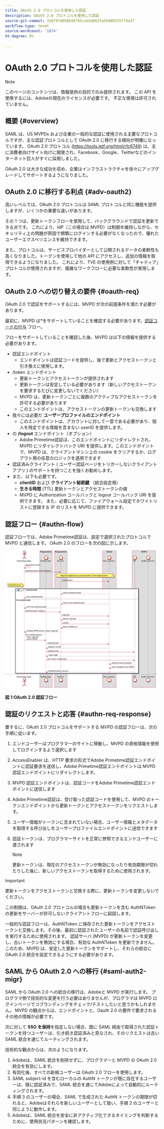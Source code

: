 ```yaml
---
title: OAuth 2.0 プロトコルを使用した認証
description: OAuth 2.0 プロトコルを使用した認証
source-git-commit: 326f97d058646795cab5d062fa5b980235f7da37
workflow-type: tm+mt
source-wordcount: '1074'
ht-degree: 0%

---
```



# OAuth 2.0 プロトコルを使用した認証

>[!NOTE]
>
>このページのコンテンツは、情報提供の目的でのみ提供されます。 この API を使用するには、Adobeの現在のライセンスが必要です。 不正な使用は許可されていません。

## 概要 {#overview}

SAML は、US MVPDs および企業の一般的な認証に使用される主要なプロトコルですが、主な認証プロトコルとして OAuth 2.0 に移行する傾向が明確になっています。 OAuth 2.0 プロトコル (https://tools.ietf.org/html/rfc6749) は、主に消費者向けサイト向けに開発され、Facebook、Google、Twitterなどのインターネット巨人がすぐに採用しました。

OAuth 2.0 は大きな成功を収め、企業はインフラストラクチャを徐々にアップグレードしてサポートするようになりました。



## OAuth 2.0 に移行する利点 {#adv-oauth2}

高いレベルでは、OAuth 2.0 プロトコルは SAML プロトコルと同じ機能を提供しますが、いくつかの重要な違いがあります。

その 1 つは、更新トークンフローを使用して、バックグラウンドで認証を更新できる点です。 これにより、IdP（この場合は MVPD）は制御を維持しながら、セキュリティ上の問題が原因で頻繁にログインする必要がなくなったので、優れたユーザーエクスペリエンスを維持できます。

また、プロトコルは、サービスプロバイダーとして公開されるデータの柔軟性も高くなりました。トークンを使用して他の API にアクセスし、追加の情報を取得できるようになりました。 これにより、TVE の使用例に対して「チャティア」プロトコルが使用されますが、複雑なワークフローに必要な柔軟性が実現します。





## OAuth 2.0 への切り替えの要件 {#oauth-req}

OAuth 2.0 で認証をサポートするには、MVPD が次の前提条件を満たす必要があります。

最初に、MVPD は*をサポートしていることを確認する必要があります。[認証コードの付与](https://oauthlib.readthedocs.io/en/latest/oauth2/grants/authcode.html) フロー。

フローをサポートしていることを確認した後、MVPD は以下の情報を提供する必要があります。

* 認証エンドポイント
   * エンドポイントは認証コードを提供し、後で更新とアクセストークンと引き換えに使用します。
* /token エンドポイント
   * 更新トークンとアクセストークンが提供されます
   * 更新トークンは安定している必要があります（新しいアクセストークンを要求するたびに変更しないでください）
   * MVPD は、更新トークンごとに複数のアクティブなアクセストークンを許可する必要があります
   * このエンドポイントは、アクセストークンの更新トークンも交換します
* 我々には必要だ **ユーザープロファイルのエンドポイント**
   * このエンドポイントは、アカウントに対して一意である必要があり、個人を特定できる情報を含まない userID を提供します。
* の **/logout** エンドポイント（オプション）
   * Adobe Primetime認証は、このエンドポイントにリダイレクトされ、MVPD にリダイレクトバック URI を提供します。このエンドポイントで、MVPD は、クライアントマシン上の cookie をクリアするか、ログアウト用の任意のロジックを適用できます
* 認証済みクライアント ( ユーザー認証ページをトリガーしないクライアントアプリ ) のサポートを持つことを強くお勧めします。
* また、以下も必要です。
   * **clientID** および **クライアント秘密鍵** （統合設定用）
   * **生きる時間** (TTL) 更新トークンとアクセストークンの値
   * MVPD に Authorization コールバックと logout コールバック URI を提供できます。 また、必要に応じて、ファイアウォール設定でホワイトリストに登録する IP のリストを MVPD に提供できます。


## 認証フロー {#authn-flow}

認証フローでは、Adobe Primetime認証は、設定で選択されたプロトコルで MVPD と通信します。 OAuth 2.0 のフローを次の図に示します。



![設定で選択したプロトコルで MVPD と通信するAdobe認証で、認証フローを示す図です。](assets/authn-flow.png)

**図 1:OAuth 2.0 認証フロー**



## 認証のリクエストと応答 {#authn-req-response}

要するに、OAuth 2.0 プロトコルをサポートする MVPD の認証フローは、次の手順に従います。

1. エンドユーザーはプログラマーのサイトに移動し、MVPD の資格情報を使用してログインするよう選択します
1. AccessEnabler は、HTTP 要求の形式でAdobe Primetime認証エンドポイントに認証要求を送信し、Adobe Primetime認証エンドポイントは MVPD 認証エンドポイントにリダイレクトします。
1. MVPD 認証エンドポイントは、認証コードをAdobe Primetime認証エンドポイントに送信します
1. Adobe Primetime認証は、受け取った認証コードを使用して、MVPD のトークンエンドポイントから更新トークンとアクセストークンをリクエストします。
1. ユーザー情報がトークンに含まれていない場合、ユーザー情報とメタデータを取得する呼び出しをユーザープロファイルエンドポイントに送信できます
1. 認証トークンは、プログラマーサイトを正常に参照できるエンドユーザーに渡されます

   >[!NOTE]
   >
   >更新トークンは、現在のアクセストークンが無効になったり有効期限が切れたりした後に、新しいアクセストークンを取得するために使用されます。


>[!IMPORTANT]
>
>更新トークンをアクセストークンと交換する際に、更新トークンを変更しないでください。

この制限は、OAuth 2.0 プロトコルの場合も更新トークンを含む AuthNToken の更新をサーバーが許可しないクライアントフローに起因します。

一般的な認証フローは、AuthNToken に保存された更新トークンをアクセストークンと交換します。その後、最初に認証されたユーザーの名前で認証呼び出しを実行するために使用されます。 認証サーバ (MVPD) が更新トークンを変更し、古いトークンを無効にする場合、有効な AuthNToken を更新できません。 このため、MVPD は、安定した更新トークンをサポートし、それらの統合に OAuth 2.0 統合を設定できるようにする必要があります。


## SAML から OAuth 2.0 への移行 {#saml-auth2-migr}

SAML から OAuth 2.0 への統合の移行は、Adobeと MVPD が実行します。 プログラマ側で技術的な変更を行う必要はありませんが、プログラマは MVPD ログインページでコブランディングをチェック/テストしたいと思うかもしれません。 MVPD の観点からは、エンドポイントと、Oauth 2.0 の要件で要求されるその他の情報が必要です。

次に対して **SSO を保持**&#x200B;を指定しない場合、既に SAML 経由で取得された認証トークンを持つユーザーは、引き続き認証済みと見なされ、そのリクエストは古い SAML 統合を通じてルーティングされます。

技術的な観点からは、次のようになります。

1. Adobeは、SAML 統合を削除せずに、プログラマーと MVPD の OAuth 2.0 統合を有効にします。
1. 有効化後、すべての新規ユーザーは OAuth 2.0 フローを使用します。
1. SAML subject-id を含むローカルの AuthN トークンが既に存在するユーザーは、既に認証済みで、SAML 統合を通じてAdobeによって自動的にルーティングされます。
1. 手順 3 のユーザーの場合、SAML で生成された AuthN トークンの期限が切れると、Adobeはそれらを新しいユーザーとして扱い、手順 2 のユーザーと同じように動作します。
1. Adobeは、SAML 統合を安全に非アクティブ化できるタイミングを判断するために、使用状況パターンを確認します。


